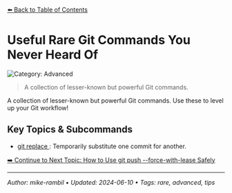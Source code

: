 [⬅️ Back to Table of Contents](https://github.com/mike-rambil/Advanced-Git/blob/main/README.md#useful-rare-git-commands-you-never-heard-of)

# Useful Rare Git Commands You Never Heard Of


![Category: Advanced](https://img.shields.io/badge/Category-Advanced-blue)
> A collection of lesser-known but powerful Git commands.

A collection of lesser-known but powerful Git commands. Use these to level up your Git workflow!

## Key Topics & Subcommands
- [git replace <old-commit> <new-commit>](./git-replace-old-commit-new-commit.md): Temporarily substitute one commit for another.


[➡️ Continue to Next Topic: How to Use git push --force-with-lease Safely](https://github.com/mike-rambil/Advanced-Git/blob/main/contents/how-to-use-git-push-force-with-lease-safely.md)

---

_Author: mike-rambil • Updated: 2024-06-10 • Tags: rare, advanced, tips_
